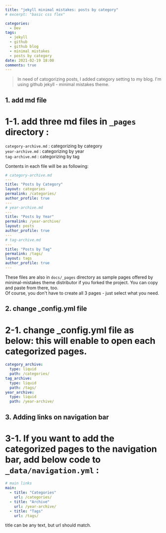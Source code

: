 ```yaml
---
title: "jekyll minimal mistakes: posts by category"
# excerpt: "basic css flex"

categories:
  - Dev
tags:
  - jekyll
  - github
  - github blog
  - minimal mistakes
  - posts by category
date: 2021-02-19 18:00
comments: true 
---
```


> In need of catogorizing posts, I added category setting to my blog. I'm using github jekyll - minimal mistakes theme.

## 1. add md file

# 1-1. add three md files in `_pages` directory : 

`category-archive.md` : categorizing by category<br/>
`year-archive.md` : categorizing by year<br/>
`tag-archive.md` : categorizing by tag

Contents in each file will be as following:

```yml
# category-archive.md
---
title: "Posts by Category"
layout: categories
permalink: /categories/
author_profile: true
---
# year-archive.md
---
title: "Posts by Year"
permalink: /year-archive/
layout: posts
author_profile: true
---
# tag-archive.md
---
title: "Posts by Tag"
permalink: /tags/
layout: tags
author_profile: true
---
```
These files are also in `docs/_pages` directory as sample pages offered by minimal-mistakes theme distributor if you forked the project. You can copy and paste from there, too.<br/>
Of course, you don't have to create all 3 pages - just select what you need.

## 2. change _config.yml file

# 2-1. change _config.yml file as below: this will enable to open each categorized pages.

```yml
category_archive:
  type: liquid
  path: /categories/
tag_archive:
  type: liquid
  path: /tags/
year_archive:
  type: liquid
  path: /year-archive/
```

## 3. Adding links on navigation bar

# 3-1. If you want to add the categorized pages to the navigation bar, add below code to `_data/navigation.yml` : 

```yml
# main links
main:
  - title: "Categories"
    url: /categories/
  - title: "Archive"
    url: /year-archive/
  - title: "Tags"
    url: /tags/
```
title can be any text, but url should match.
